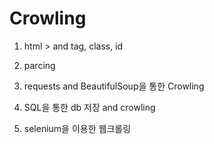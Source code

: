 # Crowling

1. html > and tag, class, id

2. parcing 

3. requests and BeautifulSoup을 통한 Crowling

4. SQL을 통한 db 저장 and crowling

5. selenium을 이용한 웹크롤링

